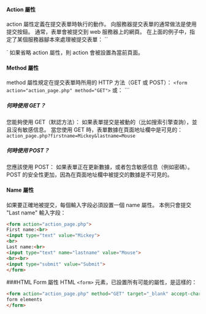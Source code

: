 #### Action 屬性
action 屬性定義在提交表單時執行的動作。
向服務器提交表單的通常做法是使用提交按鈕。
通常，表單會被提交到 web 服務器上的網頁。
在上面的例子中，指定了某個服務器腳本來處理被提交表單：
``<form action="action_page.php">`
如果省略 action 屬性，則 action 會被設置為當前頁面。

#### Method 屬性
method 屬性規定在提交表單時所用的 HTTP 方法（GET 或 POST）：
`<form action="action_page.php" method="GET">`
或：
``<form action="action_page.php" method="POST">`

##### 何時使用 GET？
您能夠使用 GET（默認方法）：
如果表單提交是被動的（比如搜索引擎查詢），並且沒有敏感信息。
當您使用 GET 時，表單數據在頁面地址欄中是可見的：
`action_page.php?firstname=Mickey&lastname=Mouse`

##### 何時使用 POST？
您應該使用 POST：
如果表單正在更新數據，或者包含敏感信息（例如密碼）。
POST 的安全性更加，因為在頁面地址欄中被提交的數據是不可見的。

#### Name 屬性
如果要正確地被提交，每個輸入字段必須設置一個 name 屬性。
本例只會提交 "Last name" 輸入字段：
```html
<form action="action_page.php">
First name:<br>
<input type="text" value="Mickey">
<br>
Last name:<br>
<input type="text" name="lastname" value="Mouse">
<br><br>
<input type="submit" value="Submit">
</form> 
```
 
###HTML Form 屬性
HTML `<form>` 元素，已設置所有可能的屬性，是這樣的：
```html
<form action="action_page.php" method="GET" target="_blank" accept-charset="UTF-8" ectype="application/x-www-form-urlencoded" autocomplete="off" novalidate>
form elements
</form>
 ```